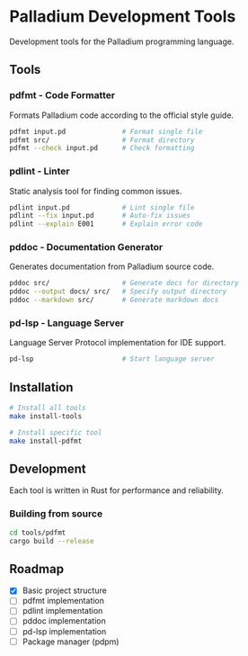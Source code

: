# Palladium Development Tools

Development tools for the Palladium programming language.

## Tools

### pdfmt - Code Formatter
Formats Palladium code according to the official style guide.

```bash
pdfmt input.pd              # Format single file
pdfmt src/                  # Format directory
pdfmt --check input.pd      # Check formatting
```

### pdlint - Linter
Static analysis tool for finding common issues.

```bash
pdlint input.pd             # Lint single file
pdlint --fix input.pd       # Auto-fix issues
pdlint --explain E001       # Explain error code
```

### pddoc - Documentation Generator
Generates documentation from Palladium source code.

```bash
pddoc src/                  # Generate docs for directory
pddoc --output docs/ src/   # Specify output directory
pddoc --markdown src/       # Generate markdown docs
```

### pd-lsp - Language Server
Language Server Protocol implementation for IDE support.

```bash
pd-lsp                      # Start language server
```

## Installation

```bash
# Install all tools
make install-tools

# Install specific tool
make install-pdfmt
```

## Development

Each tool is written in Rust for performance and reliability.

### Building from source

```bash
cd tools/pdfmt
cargo build --release
```

## Roadmap

- [x] Basic project structure
- [ ] pdfmt implementation
- [ ] pdlint implementation  
- [ ] pddoc implementation
- [ ] pd-lsp implementation
- [ ] Package manager (pdpm)